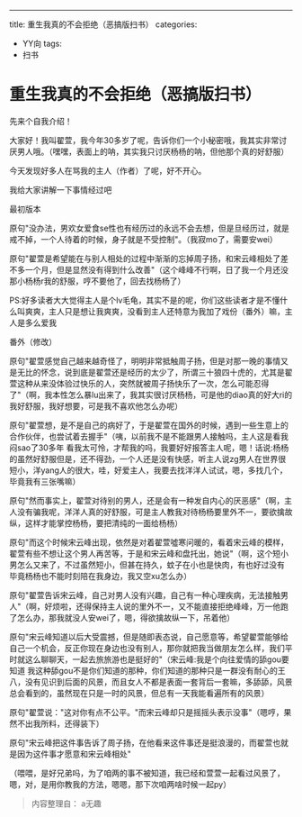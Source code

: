 ---
title: 重生我真的不会拒绝（恶搞版扫书）
categories:
- YY向
tags:
- 扫书
# 重生我真的不会拒绝（恶搞版扫书）
先来个自我介绍！

大家好！我叫翟萱，我今年30多岁了呢，告诉你们一个小秘密哦，我其实非常讨厌男人哦。（嘿嘿，表面上的呐，其实我只讨厌杨杨的呐，但他那个真的好舒服）

今天发现好多人在骂我的主人（作者）了呢，好不开心。

我给大家讲解一下事情经过吧

最初版本

原句"没办法，男欢女爱食se性也有经历过的永远不会去想，但是旦经历过，就是戒不掉，一个人待着的时候，身子就是不受控制"。（我寂mo了，需要安wei）

原句"翟萱是希望能在与别人相处的过程中渐渐的忘掉周子扬，和宋云峰相处了差不多一个月，但是显然没有得到什么改善"（这个峰峰不行啊，日了我一个月还没那小杨杨r我的舒服，哼不要他了，回去找杨杨了）

PS:好多读者大大觉得主人是个lv毛龟，其实不是的呢，你们这些读者才是不懂什么叫爽爽，主人只是想让我爽爽，没看到主人还特意为我加了戏份（番外）嘛，主人是多么爱我

番外（修改）

原句"翟萱感觉自己越来越奇怪了，明明非常抵触周子扬，但是对那一晚的事情又是无比的怀念，说到底是翟萱还是经历的太少了，所谓三十狼四十虎的，尤其是翟萱这种从来没体验过快乐的人，突然就被周子扬快乐了一次，怎么可能忍得了"（啊，我本性怎么暴lu出来了，我其实很讨厌杨杨，可是他的diao真的好大ri的我好舒服，我好想要，可是我不喜欢他怎么办呢）

原句"翟萱想，是不是自己的病好了，于是翟萱在国外的时候，遇到一些生意上的合作伙伴，也尝试着去握手"（咦，以前我不是不能跟男人接触吗，主人这是看我闷sao了30多年
看我太可怜，才帮我的吗，我要好好报答主人呢，嗯！话说:杨杨的虽然好舒服但是，还不得劲，一个人还是没有快感，听主人说zg男人在世界很短小，洋yang人的很大，哇，好爱主人，我要去找洋洋人试试，嗯，多找几个，毕竟我有三张嘴嘛）

原句"然而事实上，翟萱对待别的男人，还是会有一种发自内心的厌恶感"（啊，主人没有骗我呢，洋洋人真的好舒服，可是主人教我对待杨杨要里外不一，要欲擒故纵，这样才能掌控杨杨，要把清纯的一面给杨杨）

原句"而这个时候宋云峰出现，依然是对着翟萱噓寒问暖的，看着宋云峰的模样，翟萱有些不想让这个男人再苦等，于是和宋云峰和盘托出，她说"（啊，这个短小男怎么又来了，不过虽然短小，但甚在持久，蚊子在小也是快肉，有也好过没有
毕竟杨杨也不能时刻陪在我身边，我又空xu怎么办）

原句"翟萱告诉宋云峰，自己对男人没有兴趣，自己有一种心理疾病，无法接触男人"（啊，好烦啦，还得保持主人说的里外不一，又不能直接拒绝峰峰，万一他跑了怎么办，那我就没人安wei了，嗯，得欲擒故纵一下，吊着他）

原句"宋云峰知道以后大受震撼，但是随即表态说，自己愿意等，希望翟萱能够给自己一个机会，反正你现在身边也没有别人，那你就把我当做朋友怎么样，我们平时就这么聊聊天，一起去旅旅游也是挺好的"（宋云峰:我是个向往爱情的舔gou要知道
我这种舔gou不是你们知道的那种，你们知道的那种只是一群没有耐心的王八，没有见识到后面的风景，而且女人不都是表面一套背后一套嘛，多舔舔，风景总会看到的，虽然现在只是一时的风景，但总有一天我能看遍所有的风景）

原句"翟萱说："这对你有点不公平。"而宋云峰却只是摇摇头表示没事"（嗯哼，果然不出我所料，还得装下）

原句"宋云峰把这件事告诉了周子扬，在他看来这件事还是挺浪漫的，而翟萱也就是因为这件事才愿意和宋云峰相处"

（喂喂，是好兄弟吗，为了咱两的事不被知道，我已经和萱萱一起看过风景了，嗯，对，是用你教我的方法，嗯嗯，那下次咱两啥时候一起py）


> 内容整理自： a无趣